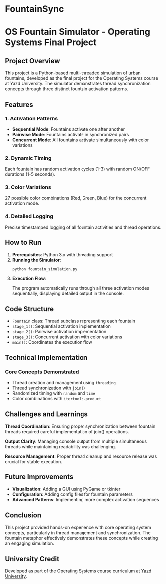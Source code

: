 # FountainSync
<!DOCTYPE html>
<html lang="en">
<head>
    <meta charset="UTF-8">
    <meta name="viewport" content="width=device-width, initial-scale=1.0">
    <title>OS Fountain Simulator - Operating Systems Course Project</title>
</head>
<body>
    <h1>OS Fountain Simulator - Operating Systems Final Project</h1>
    <h2>Project Overview</h2>
    <p>
        This project is a Python-based multi-threaded simulation of urban fountains, developed as the final project for the Operating Systems course at Yazd University. The simulator demonstrates thread synchronization concepts through three distinct fountain activation patterns.
    </p>
    <h2>Features</h2>
    <h3>1. Activation Patterns</h3>
    <ul>
        <li><strong>Sequential Mode</strong>: Fountains activate one after another</li>
        <li><strong>Pairwise Mode</strong>: Fountains activate in synchronized pairs</li>
        <li><strong>Concurrent Mode</strong>: All fountains activate simultaneously with color variations</li>
    </ul>
    <h3>2. Dynamic Timing</h3>
    <p>Each fountain has random activation cycles (1-3) with random ON/OFF durations (1-5 seconds).</p>
    <h3>3. Color Variations</h3>
    <p>27 possible color combinations (Red, Green, Blue) for the concurrent activation mode.</p>
    <h3>4. Detailed Logging</h3>
    <p>Precise timestamped logging of all fountain activities and thread operations.</p>
    <h2>How to Run</h2>
    <ol>
        <li><strong>Prerequisites</strong>: Python 3.x with threading support</li>
        <li><strong>Running the Simulator</strong>:
            <pre><code>python fountain_simulation.py</code></pre>
        </li>
        <li><strong>Execution Flow</strong>:
            <p>The program automatically runs through all three activation modes sequentially, displaying detailed output in the console.</p>
        </li>
    </ol>
    <h2>Code Structure</h2>
    <ul>
        <li><code>Fountain</code> class: Thread subclass representing each fountain</li>
        <li><code>stage_1()</code>: Sequential activation implementation</li>
        <li><code>stage_2()</code>: Pairwise activation implementation</li>
        <li><code>stage_3()</code>: Concurrent activation with color variations</li>
        <li><code>main()</code>: Coordinates the execution flow</li>
    </ul>
    <h2>Technical Implementation</h2>
    <h3>Core Concepts Demonstrated</h3>
    <ul>
        <li>Thread creation and management using <code>threading</code></li>
        <li>Thread synchronization with <code>join()</code></li>
        <li>Randomized timing with <code>random</code> and <code>time</code></li>
        <li>Color combinations with <code>itertools.product</code></li>
    </ul>
    <h2>Challenges and Learnings</h2>
    <p><strong>Thread Coordination</strong>: Ensuring proper synchronization between fountain threads required careful implementation of join() operations.</p>
    <p><strong>Output Clarity</strong>: Managing console output from multiple simultaneous threads while maintaining readability was challenging.</p>
    <p><strong>Resource Management</strong>: Proper thread cleanup and resource release was crucial for stable execution.</p>
    <h2>Future Improvements</h2>
    <ul>
        <li><strong>Visualization</strong>: Adding a GUI using PyGame or tkinter</li>
        <li><strong>Configuration</strong>: Adding config files for fountain parameters</li>
        <li><strong>Advanced Patterns</strong>: Implementing more complex activation sequences</li>
    </ul>
    <h2>Conclusion</h2>
    <p>This project provided hands-on experience with core operating system concepts, particularly in thread management and synchronization. The fountain metaphor effectively demonstrates these concepts while creating an engaging simulation.</p>
    <h2>University Credit</h2>
    <p>Developed as part of the Operating Systems course curriculum at <a href="https://www.yazd.ac.ir" target="_blank">Yazd University</a>.</p>
</body>
</html>
